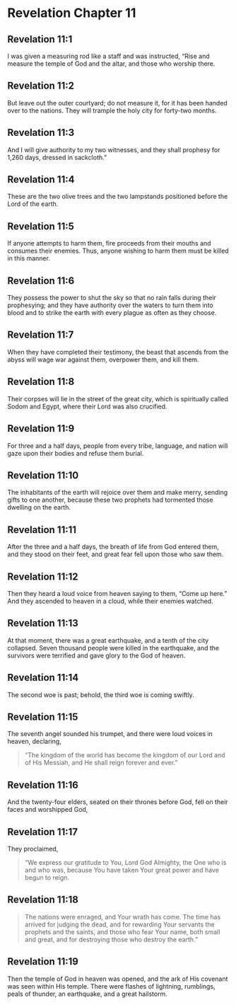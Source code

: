 # Revelation Chapter 11

## Revelation 11:1

I was given a measuring rod like a staff and was instructed, “Rise and measure the temple of God and the altar, and those who worship there.

## Revelation 11:2

But leave out the outer courtyard; do not measure it, for it has been handed over to the nations. They will trample the holy city for forty-two months.

## Revelation 11:3

And I will give authority to my two witnesses, and they shall prophesy for 1,260 days, dressed in sackcloth.”

## Revelation 11:4

These are the two olive trees and the two lampstands positioned before the Lord of the earth.

## Revelation 11:5

If anyone attempts to harm them, fire proceeds from their mouths and consumes their enemies. Thus, anyone wishing to harm them must be killed in this manner.

## Revelation 11:6

They possess the power to shut the sky so that no rain falls during their prophesying; and they have authority over the waters to turn them into blood and to strike the earth with every plague as often as they choose.

## Revelation 11:7

When they have completed their testimony, the beast that ascends from the abyss will wage war against them, overpower them, and kill them.

## Revelation 11:8

Their corpses will lie in the street of the great city, which is spiritually called Sodom and Egypt, where their Lord was also crucified.

## Revelation 11:9

For three and a half days, people from every tribe, language, and nation will gaze upon their bodies and refuse them burial.

## Revelation 11:10

The inhabitants of the earth will rejoice over them and make merry, sending gifts to one another, because these two prophets had tormented those dwelling on the earth.

## Revelation 11:11

After the three and a half days, the breath of life from God entered them, and they stood on their feet, and great fear fell upon those who saw them.

## Revelation 11:12

Then they heard a loud voice from heaven saying to them, “Come up here.” And they ascended to heaven in a cloud, while their enemies watched.

## Revelation 11:13

At that moment, there was a great earthquake, and a tenth of the city collapsed. Seven thousand people were killed in the earthquake, and the survivors were terrified and gave glory to the God of heaven.

## Revelation 11:14

The second woe is past; behold, the third woe is coming swiftly.

## Revelation 11:15

The seventh angel sounded his trumpet, and there were loud voices in heaven, declaring,

> “The kingdom of the world has become
> the kingdom of our Lord and of His Messiah,
> and He shall reign forever and ever.”

## Revelation 11:16

And the twenty-four elders, seated on their thrones before God, fell on their faces and worshipped God,

## Revelation 11:17

They proclaimed,

> “We express our gratitude to You, Lord God Almighty,
> the One who is and who was,
> because You have taken Your great power
> and have begun to reign.

## Revelation 11:18

> The nations were enraged,
> and Your wrath has come.
> The time has arrived for judging the dead,
> and for rewarding Your servants the prophets
> and the saints, and those who fear Your name,
> both small and great,
> and for destroying those who destroy the earth.”

## Revelation 11:19

Then the temple of God in heaven was opened, and the ark of His covenant was seen within His temple. There were flashes of lightning, rumblings, peals of thunder, an earthquake, and a great hailstorm.
